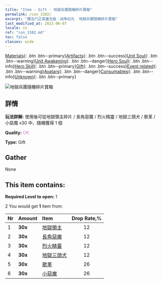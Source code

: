 ```yaml
---
title: "Item - Gift - 地獄兵團隨機碎片寶箱"
permalink: /con_1582/
excerpt: "魔法门之英雄无敌：战争纪元  地獄兵團隨機碎片寶箱"
last_modified_at: 2021-06-07
locale: cn
ref: "con_1582.md"
toc: false
classes: wide
---
```

 [Materials](/ItemsCN/){: .btn .btn--primary}[Artifacts](/ItemsCN/Artifacts/){: .btn .btn--success}[Unit Soul](/ItemsCN/UnitSoul/){: .btn .btn--warning}[Unit Awakening](/ItemsCN/UnitAwakening/){: .btn .btn--danger}[Hero Soul](/ItemsCN/HeroSoul/){: .btn .btn--info}[Hero Skill](/ItemsCN/HeroSkill/){: .btn .btn--primary}[Gift](/ItemsCN/Gift/){: .btn .btn--success}[Event related](/ItemsCN/Events/){: .btn .btn--warning}[Avatars](/ItemsCN/Avatars/){: .btn .btn--danger}[Consumables](/ItemsCN/Consumables/){: .btn .btn--info}[Unknown](/ItemsCN/Unknown/){: .btn .btn--primary}

 ![地獄兵團隨機碎片寶箱](/images/t/i_907198.png)

## 詳情
 **玩法詳解:** 使用後可從地獄領主碎片 / 長角惡魔 / 烈火精靈 / 地獄三頭犬 / 歌革 / 小惡魔 x30 中，隨機獲得 1 個

 **Quality:** <span style="color: #DA70D6">OK</span>

 **Type:** Gift

## Gather

  None

## This item contains:

 **Required Level to open:** 1

 2 You would get **1** item  from:

  | Nr | Amount |     Item    | Drop Rate,% |
  |:---|:-------|:------------|:---------:|
  | 1 |  **30x** | [地獄領主](/cn/Items/unt_230/) | 12 | 
  | 2 |  **30x** | [長角惡魔](/cn/Items/unt_229/) | 12 | 
  | 3 |  **30x** | [烈火精靈](/cn/Items/unt_231/) | 12 | 
  | 4 |  **30x** | [地獄三頭犬](/cn/Items/unt_228/) | 12 | 
  | 5 |  **30x** | [歌革](/cn/Items/unt_227/) | 26 | 
  | 6 |  **30x** | [小惡魔](/cn/Items/unt_226/) | 26 | 
